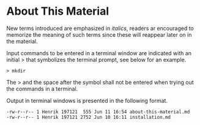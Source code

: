 # About This Material

New terms introduced are emphasized in *italics*, readers ar encouraged to memorize the meaning of such terms since these will reappear later on in the material.

Input commands to be entered in a terminal window are indicated with an initial > that symbolizes the terminal prompt, see below for an example.

```console
> mkdir
```

The > and the space after the symbol shall not be entered when trying out the commands in a terminal.

Output in terminal windows is presented in the following format.

```console
-rw-r--r-- 1 Henrik 197121  555 Jun 11 16:54 about-this-material.md
-rw-r--r-- 1 Henrik 197121 2752 Jun 10 16:11 installation.md
```
